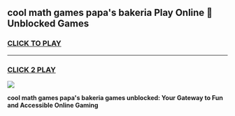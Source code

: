 
## cool math games papa's bakeria Play Online 👋 Unblocked Games
<h3>
<a href="https://news.freeplayer.one?title=cool_math_games_papa's_bakeria&ref=17CMG">CLICK TO PLAY</a></h3>
<hr>

<h3>
<a href="https://news.freeplayer.one?title=cool_math_games_papa's_bakeria&ref=17CMG">CLICK 2 PLAY</a>
  
</h3>

<a href="https://news.freeplayer.one?title=cool_math_games_papa's_bakeria&ref=17CMG/"><img src="https://clearcache.store/games.png"></a>


**cool math games papa's bakeria games unblocked: Your Gateway to Fun and Accessible Online Gaming**
